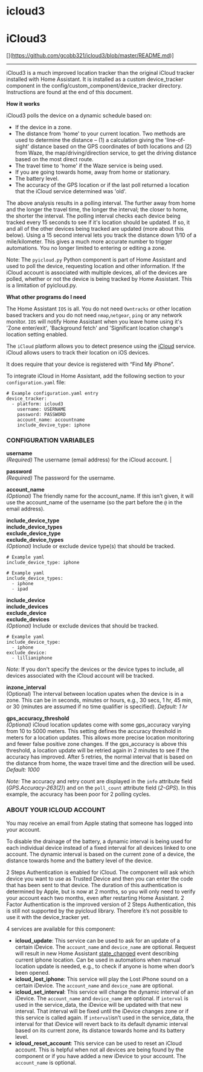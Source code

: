 
# icloud3

# iCloud3
[\](https://github.com/gcobb321/icloud3/blob/master/README.md)]

----------

iCloud3 is a much improved location tracker than the original iCloud tracker installed with Home Assistant. It is installed as a custom device_tracker component in the config/custom_component/device_tracker directory. Instructions are found at the end of this document. 


**How it works**

iCloud3 polls the device on a dynamic schedule based on:
 - If the device in a zone.
 - The distance from 'home' to your current location. Two methods are used to determine the distance – (1) a calculation giving the 'line-of-sight' distance based on the GPS coordinates of both locations and (2) from Waze, the map/driving/direction service, to get the driving distance based on the most direct route. 
 - The travel time to 'home' if the Waze service is being used. 
 - If you are going towards home, away from home or stationary.
 - The battery level.
 - The accuracy of the GPS location or if the last poll returned a location that the iCloud    service determined was 'old'.

The above analysis results in a polling interval. The further away from home and the longer the travel time, the longer the interval; the closer to home, the shorter the interval. The polling interval checks each device being tracked every 15 seconds to see if it's location should be updated. If so, it and all of the other devices being tracked are updated (more about this below). Using a 15 second interval lets you track the distance down 1/10 of a mile/kilometer. This gives a much more accurate number to trigger automations. You no longer limited to entering or editing a zone. 

Note: The `pyicloud.py` Python component is part of Home Assistant and used to poll the device, requesting location and other information. If the iCloud account is associated with multiple devices, all of the devices are polled, whether or not the device is being tracked by Home Assistant. This is a limitation of pyicloud.py. 


**What other programs do I need**

The Home Assistant `IOS` is all. You do not need `Owntracks` or other location based trackers and you do not need  `nmap`,`netgear`, `ping` or any network monitor. `IOS` will notify Home Assistant when you leave home using it's 'Zone enter/exit', 'Background fetch' and 'Significant location change's location setting enabled. 


The `iCloud` platform allows you to detect presence using the  [iCloud](https://www.icloud.com/) service. iCloud allows users to track their location on iOS devices.

It does require that your device is registered with “Find My iPhone”.


To integrate iCloud in Home Assistant, add the following section to your `configuration.yaml` file:

```
# Example configuration.yaml entry
device_tracker:
  - platform: icloud3
    username: USERNAME 
    password: PASSWORD
    account_name: accountname
    include_devive_type: iphone

```


### CONFIGURATION VARIABLES

**username**  
*(Required)* The username (email address) for the iCloud account. 
|  

**password**  
*(Required)* The password for the username. 

**account_name**  
*(Optional)* The friendly name for the account_name. If this isn’t given, it will use the account_name of the username (so the part before the  `@`  in the email address).

**include_device_type**  
**include_device_types**  
**exclude_device_type**  
**exclude_device_types**  
*(Optional)* Include or exclude device type(s) that should be tracked. 

```
# Example yaml
include_device_type: iphone
```
```
# Example yaml
include_device_types:
  - iphone
  - ipad
```

**include_device**  
**include_devices**  
**exclude_device**  
**exclude_devices**  
*(Optional)* Include or exclude devices that should be tracked. 

```
# Example yaml
include_device_type:
  - iphone
exclude_device:
  - lillianiphone
```
*Note:* If you don't specify the devices or the device types to include, all devices associated with the iCloud account will be tracked.

**inzone_interval**  
(Optional) The interval between location upates when the device is in a zone. This can be in seconds, minutes or hours, e.g., 30 secs, 1 hr, 45 min, or 30 (minutes are assumed if no time qualifier is specified). *Default: 1 hr*


**gps_accuracy_threshold**  
*(Optional)* iCloud location updates come with some gps_accuracy varying from 10 to 5000 meters. This setting defines the accuracy threshold in meters for a location updates. This allows more precise location monitoring and fewer false positive zone changes. If the gps_accuracy is above this threshold, a location update will be retried again in 2 minutes to see if the accuracy has improved. After 5 retries, the normal interval that is based on the distance from home, the waze travel time and the direction will be used. *Default: 1000*

*Note:* The accuracy and retry count are displayed in the `info` attribute field (*GPS.Accuracy-263(2)*) and on the `poll_count`  attribute field (*2-GPS*). In this example, the accuracy has been poor for 2 polling cycles.  



 

### ABOUT YOUR ICLOUD ACCOUNT

You may receive an email from Apple stating that someone has logged into your account.

To disable the drainage of the battery, a dynamic interval is being used for each individual device instead of a fixed interval for all devices linked to one account. The dynamic interval is based on the current zone of a device, the distance towards home and the battery level of the device.

2 Steps Authentication is enabled for iCloud. The component will ask which device you want to use as Trusted Device and then you can enter the code that has been sent to that device. The duration of this authentication is determined by Apple, but is now at 2 months, so you will only need to verify your account each two months, even after restarting Home Assistant. 2 Factor Authentication is the improved version of 2 Steps Authentication, this is still not supported by the pyicloud library. Therefore it’s not possible to use it with the device_tracker yet.

4 services are available for this component:

-   **icloud_update**: This service can be used to ask for an update of a certain iDevice. The  `account_name`  and  `device_name`  are optional. Request will result in new Home Assistant  [state_changed](https://www.home-assistant.io/docs/configuration/events/#event-state_changed)  event describing current iphone location. Can be used in automations when manual location update is needed, e.g., to check if anyone is home when door’s been opened.
-   **icloud_lost_iphone**: This service will play the Lost iPhone sound on a certain iDevice. The  `account_name`  and  `device_name`  are optional.
-   **icloud_set_interval**: This service will change the dynamic interval of an iDevice. The  `account_name`  and  `device_name`  are optional. If  `interval`  is used in the service_data, the iDevice will be updated with that new interval. That interval will be fixed until the iDevice changes zone or if this service is called again. If  `interval`isn’t used in the service_data, the interval for that iDevice will revert back to its default dynamic interval based on its current zone, its distance towards home and its battery level.
-   **icloud_reset_account**: This service can be used to reset an iCloud account. This is helpful when not all devices are being found by the component or if you have added a new iDevice to your account. The  `account_name`  is optional.


<!--stackedit_data:
eyJoaXN0b3J5IjpbMTU1MjQwMDUwMl19
-->